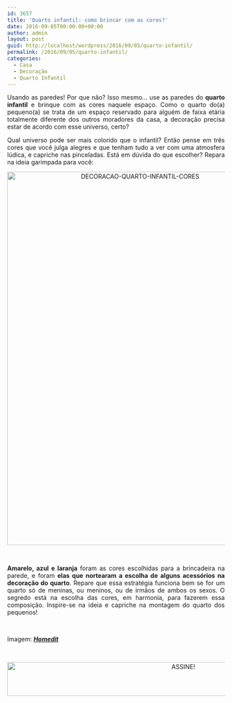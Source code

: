 ```yaml
---
id: 3657
title: 'Quarto infantil: como brincar com as cores?'
date: 2016-09-05T00:00:00+00:00
author: admin
layout: post
guid: http://localhost/wordpress/2016/09/05/quarto-infantil/
permalink: /2016/09/05/quarto-infantil/
categories:
  - Casa
  - Decoração
  - Quarto Infantil
---
```

<p style="text-align: justify;">
  Usando as paredes! Por que não? Isso mesmo… use as paredes do <strong>quarto infantil</strong> e brinque com as cores naquele espaço. Como o quarto do(a) pequeno(a) se trata de um espaço reservado para alguém de faixa etária totalmente diferente dos outros moradores da casa, a decoração precisa estar de acordo com esse universo, certo?
</p>

<p style="text-align: justify;">
  Qual universo pode ser mais colorido que o infantil? Então pense em três cores que você julga alegres e que tenham tudo a ver com uma atmosfera lúdica, e capriche nas pinceladas. Está em dúvida do que escolher? Repara na ideia garimpada para você:
</p>

<!--more-->

<p align="center">
  <img class="alignnone size-full wp-image-12885" src="http://www.trololodemulher.com.br/blog/wp-content/uploads/2016/09/DECORACAO-QUARTO-INFANTIL-CORES.jpg" alt="DECORACAO-QUARTO-INFANTIL-CORES" width="600" height="864" />
</p>

&nbsp;

<p align="justify">
  <strong>Amarelo, azul e laranja</strong> foram as cores escolhidas para a brincadeira na parede, e foram <strong>elas que nortearam a escolha de alguns acessórios na decoração do quarto</strong>. Repare que essa estratégia funciona bem se for um quarto só de meninas, ou meninos, ou de irmãos de ambos os sexos. O segredo está na escolha das cores, em harmonia, para fazerem essa composição. Inspire-se na ideia e capriche na montagem do quarto dos pequenos!
</p>

&nbsp;

Imagem: <a href="http://www.homedit.com/" target="_blank"><strong><em>Homedit</em></strong></a>

&nbsp;

<p align="center">
  <a href="http://feedburner.google.com/fb/a/mailverify?uri=blogBichaFemea&loc=en_US" target="_blank"><img class="alignnone size-full wp-image-10439" src="http://www.trololodemulher.com.br/blog/wp-content/uploads/2014/09/ASSINE.png" alt="ASSINE!" width="800" height="78" /></a>
</p>